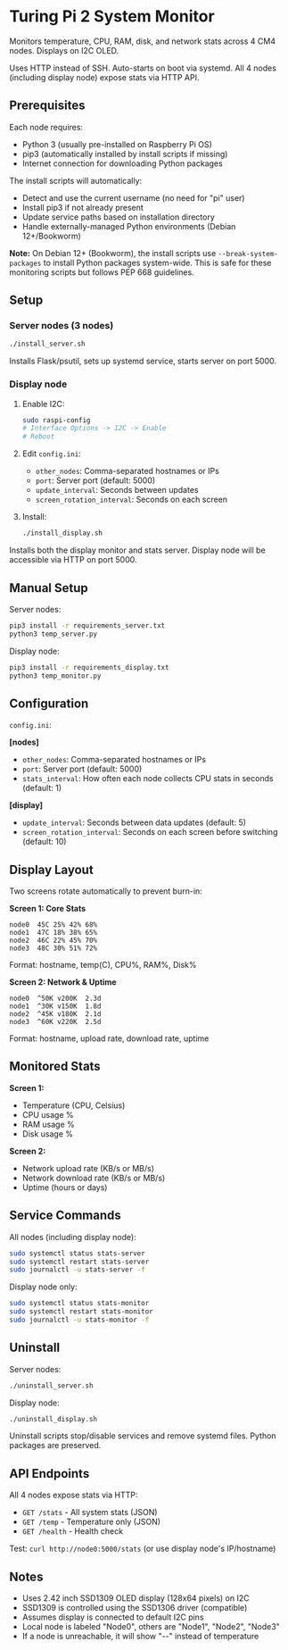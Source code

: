 # Turing Pi 2 System Monitor

Monitors temperature, CPU, RAM, disk, and network stats across 4 CM4 nodes. Displays on I2C OLED.

Uses HTTP instead of SSH. Auto-starts on boot via systemd. All 4 nodes (including display node) expose stats via HTTP API.

## Prerequisites

Each node requires:
- Python 3 (usually pre-installed on Raspberry Pi OS)
- pip3 (automatically installed by install scripts if missing)
- Internet connection for downloading Python packages

The install scripts will automatically:
- Detect and use the current username (no need for "pi" user)
- Install pip3 if not already present
- Update service paths based on installation directory
- Handle externally-managed Python environments (Debian 12+/Bookworm)

**Note:** On Debian 12+ (Bookworm), the install scripts use `--break-system-packages` to install Python packages system-wide. This is safe for these monitoring scripts but follows PEP 668 guidelines.

## Setup

### Server nodes (3 nodes)

```bash
./install_server.sh
```

Installs Flask/psutil, sets up systemd service, starts server on port 5000.

### Display node

1. Enable I2C:
   ```bash
   sudo raspi-config
   # Interface Options -> I2C -> Enable
   # Reboot
   ```

2. Edit `config.ini`:
   - `other_nodes`: Comma-separated hostnames or IPs
   - `port`: Server port (default: 5000)
   - `update_interval`: Seconds between updates
   - `screen_rotation_interval`: Seconds on each screen

3. Install:
   ```bash
   ./install_display.sh
   ```

Installs both the display monitor and stats server. Display node will be accessible via HTTP on port 5000.

## Manual Setup

Server nodes:
```bash
pip3 install -r requirements_server.txt
python3 temp_server.py
```

Display node:
```bash
pip3 install -r requirements_display.txt
python3 temp_monitor.py
```

## Configuration

`config.ini`:

**[nodes]**
- `other_nodes`: Comma-separated hostnames or IPs
- `port`: Server port (default: 5000)
- `stats_interval`: How often each node collects CPU stats in seconds (default: 1)

**[display]**
- `update_interval`: Seconds between data updates (default: 5)
- `screen_rotation_interval`: Seconds on each screen before switching (default: 10)

## Display Layout

Two screens rotate automatically to prevent burn-in:

**Screen 1: Core Stats**
```
node0  45C 25% 42% 68%
node1  47C 18% 38% 65%
node2  46C 22% 45% 70%
node3  48C 30% 51% 72%
```
Format: hostname, temp(C), CPU%, RAM%, Disk%

**Screen 2: Network & Uptime**
```
node0  ^50K v200K  2.3d
node1  ^30K v150K  1.8d
node2  ^45K v180K  2.1d
node3  ^60K v220K  2.5d
```
Format: hostname, upload rate, download rate, uptime

## Monitored Stats

**Screen 1:**
- Temperature (CPU, Celsius)
- CPU usage %
- RAM usage %
- Disk usage %

**Screen 2:**
- Network upload rate (KB/s or MB/s)
- Network download rate (KB/s or MB/s)
- Uptime (hours or days)

## Service Commands

All nodes (including display node):
```bash
sudo systemctl status stats-server
sudo systemctl restart stats-server
sudo journalctl -u stats-server -f
```

Display node only:
```bash
sudo systemctl status stats-monitor
sudo systemctl restart stats-monitor
sudo journalctl -u stats-monitor -f
```

## Uninstall

Server nodes:
```bash
./uninstall_server.sh
```

Display node:
```bash
./uninstall_display.sh
```

Uninstall scripts stop/disable services and remove systemd files. Python packages are preserved.

## API Endpoints

All 4 nodes expose stats via HTTP:
- `GET /stats` - All system stats (JSON)
- `GET /temp` - Temperature only (JSON)
- `GET /health` - Health check

Test: `curl http://node0:5000/stats` (or use display node's IP/hostname)

## Notes

- Uses 2.42 inch SSD1309 OLED display (128x64 pixels) on I2C
- SSD1309 is controlled using the SSD1306 driver (compatible)
- Assumes display is connected to default I2C pins
- Local node is labeled "Node0", others are "Node1", "Node2", "Node3"
- If a node is unreachable, it will show "--" instead of temperature
